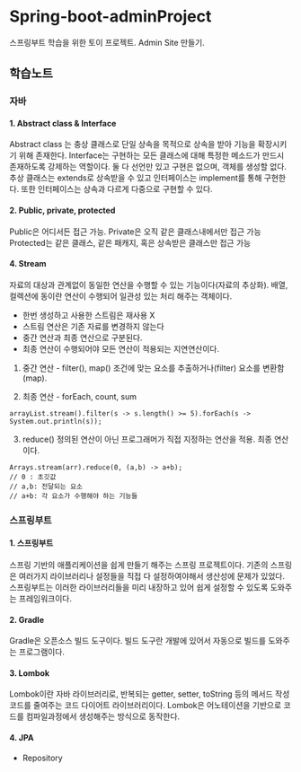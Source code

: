 # Spring-boot-adminProject
스프링부트 학습을 위한 토이 프로젝트.
Admin Site 만들기.

## 학습노트

### 자바

#### 1. Abstract class & Interface
Abstract class 는 충상 클래스로 단일 상속을 목적으로 상속을 받아 기능을 확장시키기 위해 존재한다. Interface는 구현하는 모든 클래스에 대해 특정한 메소드가 만드시 존재하도록 강제하는 역할이다. 둘 다 선언만 있고 구현은 없으며, 객체를 생성할 없다. 추상 클래스는 extends로 상속받을 수 있고 인터페이스는 implement를 통해 구현한다. 또한 인터페이스는 상속과 다르게 다중으로 구현할 수 있다.

#### 2. Public, private, protected
Public은 어디서든 접근 가능.
Private은 오직 같은 클래스내에서만 접근 가능
Protected는 같은 클래스, 같은 패캐지, 혹은 상속받은 클래스만 접근 가능

#### 4. Stream
자료의 대상과 관계없이 동일한 연산을 수행할 수 있는 기능이다(자료의 추상화). 배열, 컬렉션에 동이란 연산이 수행되어 일관성 있는 처리 해주는 객체이다. 
- 한번 생성하고 사용한 스트림은 재사용 X
- 스트림 연산은 기존 자료를 변경하지 않는다
- 중간 연산과 최종 연산으로 구분된다.
- 최종 연산이 수행되어야 모든 연산이 적용되는 지연연산이다.

1. 중간 연산 - filter(), map() 
  조건에 맞는 요소를 추출하거나(filter) 요소를 변환함(map).
  
2. 최종 연산 - forEach, count, sum
```
arrayList.stream().filter(s -> s.length() >= 5).forEach(s -> System.out.println(s));
```

3. reduce()
정의된 연산이 아닌 프로그래머가 직접 지정하는 연산을 적용. 최종 연산이다.
```
Arrays.stream(arr).reduce(0, (a,b) -> a+b);
// 0 : 초깃값
// a,b: 전달되는 요소
// a+b: 각 요소가 수행해야 하는 기능들
```



### 스프링부트

#### 1. 스프링부트
스프링 기반의 애플리케이션을 쉽게 만들기 해주는 스프링 프로젝트이다. 기존의 스프링은 여러가지 라이브러리나 설정들을 직접 다 설정하여야해서 생산성에 문제가 있었다. 스프링부트는 이러한 라이브러리들을 미리 내장하고 있어 쉽게 설정할 수 있도록 도와주는 프레임워크이다.


#### 2. Gradle
Gradle은 오픈소스 빌드 도구이다. 빌드 도구란 개발에 있어서 자동으로 빌드를 도와주는 프로그램이다.
#### 3. Lombok
Lombok이란 자바 라이브러리로, 반복되는 getter, setter, toString 등의 메서드 작성 코드를 줄여주는 코드 다이어트 라이브러리이다. Lombok은 어노테이션을 기반으로 코드를 컴파일과정에서 생성해주는 방식으로 동작한다.
#### 4. JPA
- Repository
